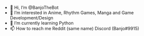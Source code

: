 - 👋 Hi, I’m @BanjoTheBot
- 👀 I’m interested in Anime, Rhythm Games, Manga and Game Development/Design
- 🌱 I’m currently learning Python
- 📫 How to reach me Reddit (same name) Discord (Banjo#9915)

<!---
BanjoTheBot/BanjoTheBot is a ✨ special ✨ repository because its `README.md` (this file) appears on your GitHub profile.
You can click the Preview link to take a look at your changes.
--->
